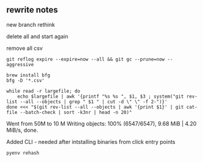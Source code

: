 ## rewrite notes

new branch rethink

delete all and start again

remove all csv
```
git reflog expire --expire=now --all && git gc --prune=now --aggressive

brew install bfg
bfg -D '*.csv'

while read -r largefile; do
    echo $largefile | awk '{printf "%s %s ", $1, $3 ; system("git rev-list --all --objects | grep " $1 " | cut -d \" \" -f 2-")}'
done <<< "$(git rev-list --all --objects | awk '{print $1}' | git cat-file --batch-check | sort -k3nr | head -n 20)"
```

Went from 50M to 10 M
Writing objects: 100% (6547/6547), 9.68 MiB | 4.20 MiB/s, done.

Added CLI - needed after intstalling binaries from click entry points

```
pyenv rehash
```
